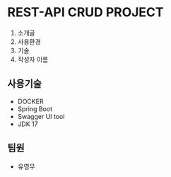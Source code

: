 # REST-API CRUD PROJECT
1. 소개글
2. 사용환경
3. 기술
4. 작성자 이름

## 사용기술


- DOCKER
- Spring Boot
- Swagger UI tool
- JDK 17

## 팀원
- 유영무